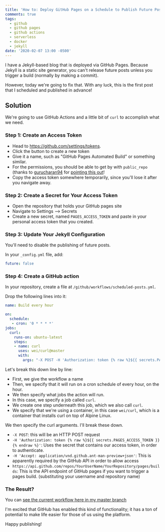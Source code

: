 ```yaml
---
title: 'How to: Deploy GitHub Pages on a Schedule to Publish Future Posts'
comments: true
tags:
  - github
  - github pages
  - github actions
  - serverless
  - docker
  - jekyll
date: '2020-02-07 13:00 -0500'
---
```

I have a Jekyll-based blog that is deployed via GitHub Pages. Because Jekyll is a static site generator, you can't release future posts unless you trigger a build (normally by making a commit).

However, today we're going to fix that. With any luck, this is the first post that I scheduled and published in advance!

## Solution

We're going to use GitHub Actions and a little bit of `curl` to accomplish what we need.

### Step 1: Create an Access Token

* Head to <https://github.com/settings/tokens>.
* Click the button to create a new token
* Give it a name, such as "GitHub Pages Automated Build" or something similar.
* For the permissions, you should be able to get by with `public_repo` (thanks to [gurucharan94](http://twitter.com/gurucharan94) for [pointing this out](https://github.com/SeanKilleen/seankilleen.github.io/issues/452)!
* Copy the access token somewhere temporarily, since you'll lose it after you navigate away.

### Step 2: Create a Secret for Your Access Token

* Open the repository that holds your GitHub pages site
* Navigate to Settings --> Secrets
* Create a new secret, named `PAGES_ACCESS_TOKEN` and paste in your personal access token that you created.

### Step 3: Update Your Jekyll Configuration 

You'll need to disable the publishing of future posts.

In your `_config.yml` file, add:

```yaml
future: false
```

### Step 4: Create a GitHub action

In your repository, create a file at `/github/workflows/scheduled-posts.yml`. 

Drop the following lines into it:

```yaml
name: Build every hour

on:
  schedule:
   - cron: '0 * * * *'
jobs:
  curl:
    runs-on: ubuntu-latest
    steps:
    - name: curl
      uses: wei/curl@master
      with:
        args: "-X POST -H 'Authorization: token {% raw %}${{ secrets.PAGES_ACCESS_TOKEN }}{% endraw %}' -H 'Accept: application/vnd.github.ant-man-preview+json' https://api.github.com/repos/YourUserName/YourRepository/pages/builds"
```

Let's break this down line by line:

* First, we give the workflow a name
* Then, we specify that it will run on a cron schedule of every hour, on the hour.
* We then specify what jobs the action will run.
* In this case, we specify a job called `curl`. 
* We create one step underneath this job, which we also call `curl`.
* We specify that we're using a container, in this case `wei/curl`, which is a container that installs curl on top of Alpine Linux.

We then specify the curl arguments. I'll break these down.

* `-X POST`: this will be an HTTP POST request
* `-H 'Authorization: token {% raw %}${{ secrets.PAGES_ACCESS_TOKEN }}{% endraw %}'`: Uses the secret that contains our access token, in order to authenticate.
* `-H 'Accept: application/vnd.github.ant-man-preview+json'`: This is apparently required by the GitHub API in order to allow access
* `https://api.github.com/repos/YourUserName/YourRepository/pages/builds`: This is the API endpoint of GitHub pages if you want to trigger a pages build. (substituting your username and repository name)

### The Result?

You can [see the current workflow here in my master branch](https://github.com/SeanKilleen/seankilleen.github.io/blob/master/.github/workflows/scheduled-posts.yml)

I'm excited that GitHub has enabled this kind of functionality; it has a ton of potential to make life easier for those of us using the platform.

Happy publishing!
